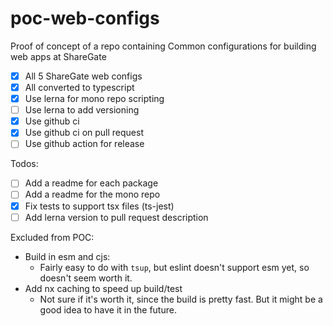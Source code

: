 # poc-web-configs
Proof of concept of a repo containing Common configurations for building web apps at ShareGate

- [X] All 5 ShareGate web configs
- [X] All converted to typescript
- [X] Use lerna for mono repo scripting
- [ ] Use lerna to add versioning
- [X] Use github ci
- [X] Use github ci on pull request
- [ ] Use github action for release

Todos: 
- [ ] Add a readme for each package
- [ ] Add a readme for the mono repo
- [X] Fix tests to support tsx files (ts-jest)
- [ ] Add lerna version to pull request description

Excluded from POC: 
- Build in esm and cjs:
  - Fairly easy to do with `tsup`, but eslint doesn't support esm yet, so doesn't seem worth it.
- Add nx caching to speed up build/test
  - Not sure if it's worth it, since the build is pretty fast. But it might be a good idea to have it in the future.
